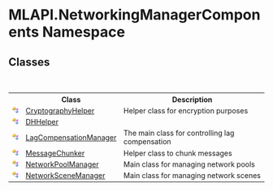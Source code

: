 # MLAPI.NetworkingManagerComponents Namespace

## Classes
&nbsp;<table><tr><th></th><th>Class</th><th>Description</th></tr><tr><td>![Public class](media/pubclass.gif "Public class")</td><td><a href="T_MLAPI_NetworkingManagerComponents_CryptographyHelper">CryptographyHelper</a></td><td>
Helper class for encryption purposes</td></tr><tr><td>![Public class](media/pubclass.gif "Public class")</td><td><a href="T_MLAPI_NetworkingManagerComponents_DHHelper">DHHelper</a></td><td /></tr><tr><td>![Public class](media/pubclass.gif "Public class")</td><td><a href="T_MLAPI_NetworkingManagerComponents_LagCompensationManager">LagCompensationManager</a></td><td>
The main class for controlling lag compensation</td></tr><tr><td>![Public class](media/pubclass.gif "Public class")</td><td><a href="T_MLAPI_NetworkingManagerComponents_MessageChunker">MessageChunker</a></td><td>
Helper class to chunk messages</td></tr><tr><td>![Public class](media/pubclass.gif "Public class")</td><td><a href="T_MLAPI_NetworkingManagerComponents_NetworkPoolManager">NetworkPoolManager</a></td><td>
Main class for managing network pools</td></tr><tr><td>![Public class](media/pubclass.gif "Public class")</td><td><a href="T_MLAPI_NetworkingManagerComponents_NetworkSceneManager">NetworkSceneManager</a></td><td>
Main class for managing network scenes</td></tr></table>&nbsp;
